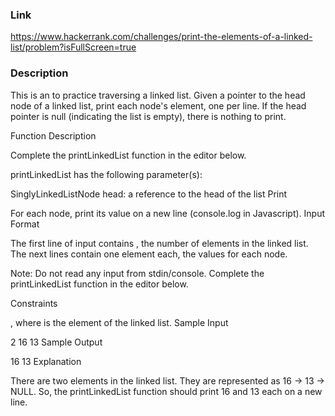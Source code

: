 ### Link
https://www.hackerrank.com/challenges/print-the-elements-of-a-linked-list/problem?isFullScreen=true

### Description
This is an to practice traversing a linked list. Given a pointer to the head node of a linked list, print each node's  element, one per line. If the head pointer is null (indicating the list is empty), there is nothing to print.

Function Description

Complete the printLinkedList function in the editor below.

printLinkedList has the following parameter(s):

SinglyLinkedListNode head: a reference to the head of the list
Print

For each node, print its  value on a new line (console.log in Javascript).
Input Format

The first line of input contains , the number of elements in the linked list.
The next  lines contain one element each, the  values for each node.

Note: Do not read any input from stdin/console. Complete the printLinkedList function in the editor below.

Constraints

, where  is the  element of the linked list.
Sample Input

2
16
13
Sample Output

16
13
Explanation

There are two elements in the linked list. They are represented as 16 -> 13 -> NULL. So, the printLinkedList function should print 16 and 13 each on a new line.